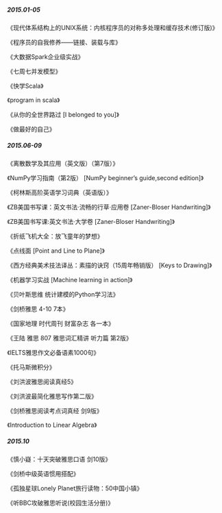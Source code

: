 ##### 2015.01-05

《现代体系结构上的UNIX系统：内核程序员的对称多处理和缓存技术(修订版)》

《程序员的自我修养——链接、装载与库》

《大数据Spark企业级实战》

《七周七并发模型》

《快学Scala》

《program in scala》

《从你的全世界路过 [I belonged to you]》

《做最好的自己》

##### 2015.06-09

《离散数学及其应用（英文版）（第7版）》

《NumPy学习指南（第2版） [NumPy beginner’s guide,second edition]》

《柯林斯高阶英语学习词典（英语版）》

《ZB美国书写课：英文书法·流畅的行草·应用卷 [Zaner-Bloser Handwriting]》

《ZB美国书写课:英文书法·大学卷 [Zaner-Bloser Handwriting]》

《折纸飞机大全：放飞童年的梦想》

《点线面 [Point and Line to Plane]》

《西方经典美术技法译丛：素描的诀窍（15周年畅销版） [Keys to Drawing]》

《机器学习实战 [Machine learning in action]》

《贝叶斯思维 统计建模的Python学习法》

《剑桥雅思 4-10 7本》

《国家地理 时代周刊 财富杂志 各一本》

《王陆 雅思 807 雅思词汇精讲 听力篇 第2版》

《IELTS雅思作文必备语素1000句》

《托马斯微积分》

《刘洪波雅思阅读真经5》

《刘洪波最简化雅思写作第二版》

《剑桥雅思阅读考点词真经 剑9版》

《Introduction to Linear Algebra》

##### 2015.10

《慎小嶷：十天突破雅思口语 剑10版》

《剑桥中级英语惯用搭配》

《孤独星球Lonely Planet旅行读物：50中国小镇》

《听BBC攻破雅思听说(校园生活分册)》










